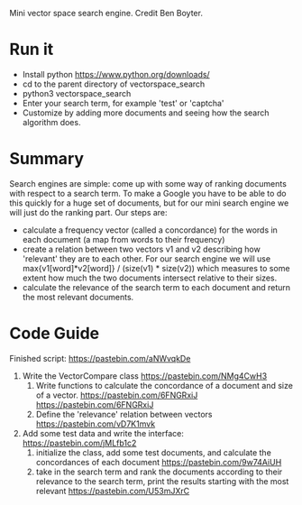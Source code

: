 Mini vector space search engine. Credit Ben Boyter.

# Run it
- Install python https://www.python.org/downloads/
- cd to the parent directory of vectorspace_search
- python3 vectorspace_search
- Enter your search term, for example 'test' or 'captcha'
- Customize by adding more documents and seeing how the search algorithm does.

# Summary

Search engines are simple: come up with some way of ranking documents with respect to a search term. To make a Google you have to be able to do this quickly for a huge set of documents, but for our mini search engine we will just do the ranking part. Our steps are:

- calculate a frequency vector (called a concordance) for the words in each document (a map from words to their frequency)
- create a relation between two vectors v1 and v2 describing how 'relevant' they are to each other. For our search engine we will use max{v1[word]*v2[word]} / (size(v1) * size(v2)) which measures to some extent how much the two documents intersect relative to their sizes.
- calculate the relevance of the search term to each document and return the most relevant documents.

# Code Guide
Finished script: https://pastebin.com/aNWvqkDe

1. Write the VectorCompare class https://pastebin.com/NMg4CwH3
    1. Write functions to calculate the concordance of a document and size of a vector. https://pastebin.com/6FNGRxiJ https://pastebin.com/6FNGRxiJ
    2. Define the 'relevance' relation between vectors https://pastebin.com/vD7K1mvk
1. Add some test data and write the interface: https://pastebin.com/jMLfb1c2
    1. initialize the class, add some test documents, and calculate the concordances of each document https://pastebin.com/9w74AiUH
    2. take in the search term and rank the documents according to their relevance to the search term, print the results starting with the most relevant https://pastebin.com/U53mJXrC
